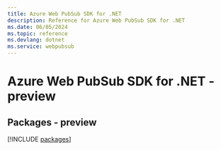 ```yaml
---
title: Azure Web PubSub SDK for .NET
description: Reference for Azure Web PubSub SDK for .NET
ms.date: 06/05/2024
ms.topic: reference
ms.devlang: dotnet
ms.service: webpubsub
---
```

# Azure Web PubSub SDK for .NET - preview
## Packages - preview
[!INCLUDE [packages](web-pubsub-index.md)]